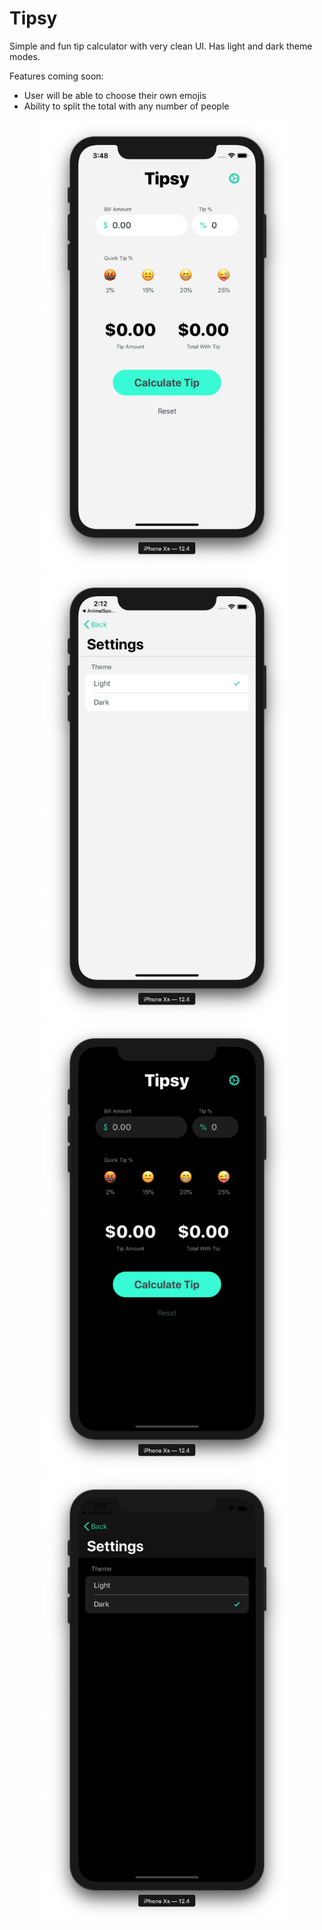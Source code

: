 # Tipsy

Simple and fun tip calculator with very clean UI. Has light and dark theme modes.

Features coming soon:
- User will be able to choose their own emojis
- Ability to split the total with any number of people

<p align="center">
  <img src="https://github.com/marlonjames71/Tipsy/blob/master/Screen%20Shot%202019-08-07%20at%203.48.34%20PM.png" width="400">
  <img src="https://github.com/marlonjames71/Tipsy/blob/master/Screen%20Shot%202019-08-07%20at%202.12.17%20PM.png" width="400">
  
  <img src="https://github.com/marlonjames71/Tipsy/blob/master/Screen%20Shot%202019-08-07%20at%202.12.28%20PM.png" width="400">
  <img src="https://github.com/marlonjames71/Tipsy/blob/master/Screen%20Shot%202019-08-07%20at%202.12.34%20PM.png" width="400">
</p>
